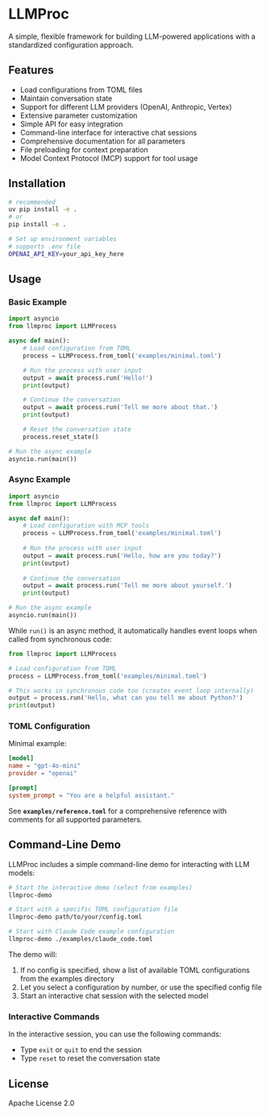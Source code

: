 # LLMProc

A simple, flexible framework for building LLM-powered applications with a standardized configuration approach.

## Features

- Load configurations from TOML files
- Maintain conversation state
- Support for different LLM providers (OpenAI, Anthropic, Vertex)
- Extensive parameter customization
- Simple API for easy integration
- Command-line interface for interactive chat sessions
- Comprehensive documentation for all parameters
- File preloading for context preparation
- Model Context Protocol (MCP) support for tool usage

## Installation

```bash
# recommended
uv pip install -e .
# or
pip install -e .

# Set up environment variables
# supports .env file
OPENAI_API_KEY=your_api_key_here
```

## Usage

### Basic Example

```python
import asyncio
from llmproc import LLMProcess

async def main():
    # Load configuration from TOML
    process = LLMProcess.from_toml('examples/minimal.toml')

    # Run the process with user input
    output = await process.run('Hello!')
    print(output)

    # Continue the conversation
    output = await process.run('Tell me more about that.')
    print(output)

    # Reset the conversation state
    process.reset_state()

# Run the async example
asyncio.run(main())
```

### Async Example

```python
import asyncio
from llmproc import LLMProcess

async def main():
    # Load configuration with MCP tools
    process = LLMProcess.from_toml('examples/minimal.toml')
    
    # Run the process with user input
    output = await process.run('Hello, how are you today?')
    print(output)
    
    # Continue the conversation
    output = await process.run('Tell me more about yourself.')
    print(output)

# Run the async example
asyncio.run(main())
```

While `run()` is an async method, it automatically handles event loops when called from synchronous code:

```python
from llmproc import LLMProcess

# Load configuration from TOML
process = LLMProcess.from_toml('examples/minimal.toml')

# This works in synchronous code too (creates event loop internally)
output = process.run('Hello, what can you tell me about Python?')
print(output)
```

### TOML Configuration

Minimal example:

```toml
[model]
name = "gpt-4o-mini"
provider = "openai"

[prompt]
system_prompt = "You are a helpful assistant."
```

See **`examples/reference.toml`** for a comprehensive reference with comments for all supported parameters.

## Command-Line Demo

LLMProc includes a simple command-line demo for interacting with LLM models:

```bash
# Start the interactive demo (select from examples)
llmproc-demo

# Start with a specific TOML configuration file
llmproc-demo path/to/your/config.toml

# Start with Claude Code example configuration
llmproc-demo ./examples/claude_code.toml
```

The demo will:
1. If no config is specified, show a list of available TOML configurations from the examples directory
2. Let you select a configuration by number, or use the specified config file
3. Start an interactive chat session with the selected model

### Interactive Commands

In the interactive session, you can use the following commands:

- Type `exit` or `quit` to end the session
- Type `reset` to reset the conversation state

## License

Apache License 2.0
